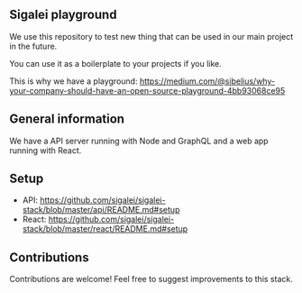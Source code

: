 ## Sigalei playground
We use this repository to test new thing that can be used in our main project in the future.

You can use it as a boilerplate to your projects if you like.

This is why we have a playground: https://medium.com/@sibelius/why-your-company-should-have-an-open-source-playground-4bb93068ce95

## General information
We have a API server running with Node and GraphQL and a web app running with React.

## Setup
- API: https://github.com/sigalei/sigalei-stack/blob/master/api/README.md#setup
- React: https://github.com/sigalei/sigalei-stack/blob/master/react/README.md#setup

## Contributions
Contributions are welcome! Feel free to suggest improvements to this stack. 
